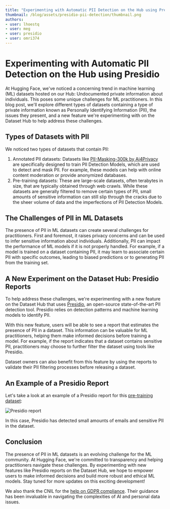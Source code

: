 ```yaml
---
title: "Experimenting with Automatic PII Detection on the Hub using Presidio"
thumbnail: /blog/assets/presidio-pii-detection/thumbnail.png
authors:
- user: lhoestq
- user: meg
- user: presidio
- user: omri374
---
```


# Experimenting with Automatic PII Detection on the Hub using Presidio

At Hugging Face, we've noticed a concerning trend in machine learning (ML) datasets hosted on our Hub: Undocumented private information about individuals. This poses some unique challenges for ML practitioners.
In this blog post, we'll explore different types of datasets containing a type of private information known as Personally Identifying Information (PII), the issues they present, and a new feature we're experimenting with on the Dataset Hub to help address these challenges.

## Types of Datasets with PII

We noticed two types of datasets that contain PII:

1. Annotated PII datasets: Datasets like [PII-Masking-300k by Ai4Privacy](https://huggingface.co/datasets/ai4privacy/pii-masking-300k) are specifically designed to train PII Detection Models, which are used to detect and mask PII. For example, these models can help with online content moderation or provide anonymized databases.
2. Pre-training datasets: These are large-scale datasets, often terabytes in size, that are typically obtained through web crawls. While these datasets are generally filtered to remove certain types of PII, small amounts of sensitive information can still slip through the cracks due to the sheer volume of data and the imperfections of PII Detection Models.

## The Challenges of PII in ML Datasets

The presence of PII in ML datasets can create several challenges for practitioners. 
First and foremost, it raises privacy concerns and can be used to infer sensitive information about individuals.
Additionally, PII can impact the performance of ML models if it is not properly handled.
For example, if a model is trained on a dataset containing PII, it may learn to associate certain PII with specific outcomes, leading to biased predictions or to generating PII from the training set.

## A New Experiment on the Dataset Hub: Presidio Reports

To help address these challenges, we're experimenting with a new feature on the Dataset Hub that uses [Presidio](https://github.com/microsoft/presidio), an open-source state-of-the-art PII detection tool.
Presidio relies on detection patterns and machine learning models to identify PII.

With this new feature, users will be able to see a report that estimates the presence of PII in a dataset.
This information can be valuable for ML practitioners, helping them make informed decisions before training a model.
For example, if the report indicates that a dataset contains sensitive PII, practitioners may choose to further filter the dataset using tools like Presidio.

Dataset owners can also benefit from this feature by using the reports to validate their PII filtering processes before releasing a dataset.

## An Example of a Presidio Report

Let's take a look at an example of a Presidio report for this [pre-training dataset](https://huggingface.co/datasets/allenai/c4):

![Presidio report](https://huggingface.co/datasets/huggingface/documentation-images/resolve/main/blog/presidio-pii-detection/presidio_report.png)

In this case, Presidio has detected small amounts of emails and sensitive PII in the dataset.

## Conclusion

The presence of PII in ML datasets is an evolving challenge for the ML community.
At Hugging Face, we're committed to transparency and helping practitioners navigate these challenges.
By experimenting with new features like Presidio reports on the Dataset Hub, we hope to empower users to make informed decisions and build more robust and ethical ML models.
Stay tuned for more updates on this exciting development!

We also thank the CNIL for the [help on GDPR compliance](https://huggingface.co/blog/cnil).
Their guidance has been invaluable in navigating the complexities of AI and personal data issues.

